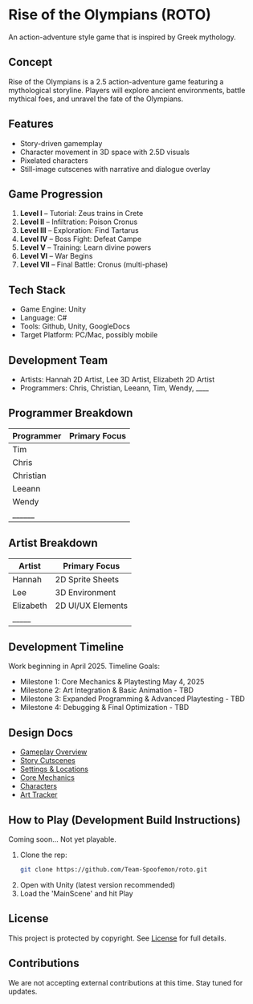 # Rise of the Olympians (ROTO)

An action-adventure style game that is inspired by Greek mythology.

## Concept

Rise of the Olympians is a 2.5 action-adventure game featuring a mythological storyline. Players will explore ancient environments, battle mythical foes, and unravel the fate of the Olympians.

## Features
- Story-driven gamemplay
- Character movement in 3D space with 2.5D visuals
- Pixelated characters
- Still-image cutscenes with narrative and dialogue overlay

## Game Progression

1. **Level I** – Tutorial: Zeus trains in Crete
2. **Level II** – Infiltration: Poison Cronus
3. **Level III** – Exploration: Find Tartarus
4. **Level IV** – Boss Fight: Defeat Campe
5. **Level V** – Training: Learn divine powers
6. **Level VI** – War Begins
7. **Level VII** – Final Battle: Cronus (multi-phase)

## Tech Stack
- Game Engine: Unity
- Language: C#
- Tools: Github, Unity, GoogleDocs
- Target Platform: PC/Mac, possibly mobile

## Development Team

- Artists: Hannah 2D Artist, Lee 3D Artist, Elizabeth 2D Artist
- Programmers: Chris, Christian, Leeann, Tim, Wendy, ____

## Programmer Breakdown

| Programmer | Primary Focus                         |
|------------|----------------------------------------|
| Tim        | |
| Chris      | |
| Christian  | |
| Leeann     | |
| Wendy      | |
| ______     | |

## Artist Breakdown

| Artist | Primary Focus                             |
|--------|--------------------------------------------|
| Hannah | 2D Sprite Sheets                           |
| Lee    | 3D Environment                             |
| Elizabeth  | 2D UI/UX Elements                          |
| _____  |  |

## Development Timeline

Work beginning in April 2025. Timeline Goals:
- Milestone 1: Core Mechanics & Playtesting May 4, 2025
- Milestone 2: Art Integration & Basic Animation - TBD
- Milestone 3: Expanded Programming & Advanced Playtesting - TBD
- Milestone 4: Debugging & Final Optimization - TBD

## Design Docs

- [Gameplay Overview](./docs/GAMEPLAY.md)
- [Story Cutscenes](./docs/STORY.md)
- [Settings & Locations](./docs/SETTINGS.md)
- [Core Mechanics](./docs/GAME_MECHANICS.md)
- [Characters](./docs/CHARACTERS.md)
- [Art Tracker](./docs/ART_TRACKER.md)

## How to Play (Development Build Instructions)

Coming soon... Not yet playable.

1. Clone the rep:
   ``` bash
   git clone https://github.com/Team-Spoofemon/roto.git
   ```
2. Open with Unity (latest version recommended)
3. Load the 'MainScene' and hit Play

## License

This project is protected by copyright.
See [License](./LICENSE) for full details.

## Contributions

We are not accepting external contributions at this time. Stay tuned for updates.
